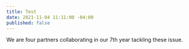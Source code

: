 ```yaml
---
title: Test
date: 2021-11-04 11:11:00 -04:00
published: false
---
```


We are four partners collaborating in our 7th year tackling these issue.  